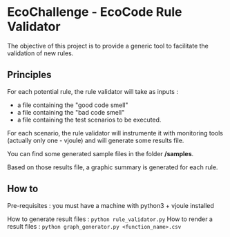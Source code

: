 # EcoChallenge - EcoCode Rule Validator

The objective of this project is to provide a generic tool to facilitate the validation of new rules.

## Principles

For each potential rule, the rule validator will take as inputs :
  - a file containing the "good code smell"
  - a file containing the "bad code smell"
  - a file containing the test scenarios to be executed.

  For each scenario, the rule validator will instrumente it with monitoring tools (actually only one - vjoule) and will generate some results file.

  You can find some generated sample files in the folder **/samples**. 

  Based on those results file, a graphic summary is generated for each rule.

## How to

Pre-requisites : you must have a machine with python3 + vjoule installed

How to generate result files : ```python rule_validator.py```
How to render a result files : ```python graph_generator.py <function_name>.csv```
